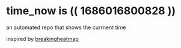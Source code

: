 # time_now is (( 1686016800828 ))

an automated repo that shows the currnent time

inspired by [breakingheatmap](https://github.com/breakingheatmap/breakingheatmap)
